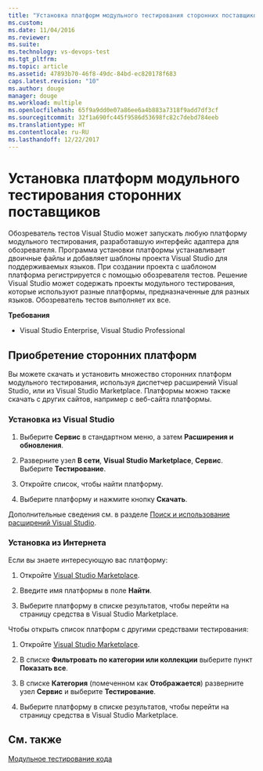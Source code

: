 ```yaml
---
title: "Установка платформ модульного тестирования сторонних поставщиков | Документы Майкрософт"
ms.custom: 
ms.date: 11/04/2016
ms.reviewer: 
ms.suite: 
ms.technology: vs-devops-test
ms.tgt_pltfrm: 
ms.topic: article
ms.assetid: 47893b70-46f8-49dc-84bd-ec820178f683
caps.latest.revision: "10"
ms.author: douge
manager: douge
ms.workload: multiple
ms.openlocfilehash: 65f9a9dd0e07a86ee6a4b883a7318f9add7df3cf
ms.sourcegitcommit: 32f1a690fc445f9586d53698fc82c7debd784eeb
ms.translationtype: HT
ms.contentlocale: ru-RU
ms.lasthandoff: 12/22/2017
---
```

# <a name="install-third-party-unit-test-frameworks"></a>Установка платформ модульного тестирования сторонних поставщиков
Обозреватель тестов Visual Studio может запускать любую платформу модульного тестирования, разработавшую интерфейс адаптера для обозревателя. Программа установки платформы устанавливает двоичные файлы и добавляет шаблоны проекта Visual Studio для поддерживаемых языков. При создании проекта с шаблоном платформа регистрируется с помощью обозревателя тестов. Решение Visual Studio может содержать проекты модульного тестирования, которые используют разные платформы, предназначенные для разных языков. Обозреватель тестов выполняет их все.  
  
 **Требования**  
  
-   Visual Studio Enterprise, Visual Studio Professional  
  
## <a name="acquiring-third-party-frameworks"></a>Приобретение сторонних платформ  
 Вы можете скачать и установить множество сторонних платформ модульного тестирования, используя диспетчер расширений Visual Studio, или из Visual Studio Marketplace. Платформы можно также скачать с других сайтов, например с веб-сайта платформы.  
  
### <a name="installing-from-visual-studio"></a>Установка из Visual Studio  
  
1.  Выберите **Сервис** в стандартном меню, а затем **Расширения и обновления**.  
  
2.  Разверните узел **В сети**, **Visual Studio Marketplace**, **Сервис**. Выберите **Тестирование**.  
  
3.  Откройте список, чтобы найти платформу.  
  
4.  Выберите платформу и нажмите кнопку **Скачать**.  
  
 Дополнительные сведения см. в разделе [Поиск и использование расширений Visual Studio](../ide/finding-and-using-visual-studio-extensions.md).  
  
### <a name="installing-from-the-web"></a>Установка из Интернета  
 Если вы знаете интересующую вас платформу:  
  
1.  Откройте [Visual Studio Marketplace](https://marketplace.visualstudio.com/vs).  
  
2.  Введите имя платформы в поле **Найти**.  
  
3.  Выберите платформу в списке результатов, чтобы перейти на страницу средства в Visual Studio Marketplace.  
  
 Чтобы открыть список платформ с другими средствами тестирования:  
  
1.  Откройте [Visual Studio Marketplace](https://marketplace.visualstudio.com/vs).  
  
2.  В списке **Фильтровать по категории или коллекции** выберите пункт **Показать все**.  
  
3.  В списке **Категория** (помеченном как **Отображается**) разверните узел **Сервис** и выберите **Тестирование**.  
  
4.  Выберите платформу в списке результатов, чтобы перейти на страницу средства в Visual Studio Marketplace.  
  
## <a name="see-also"></a>См. также  
 [Модульное тестирование кода](../test/unit-test-your-code.md)
